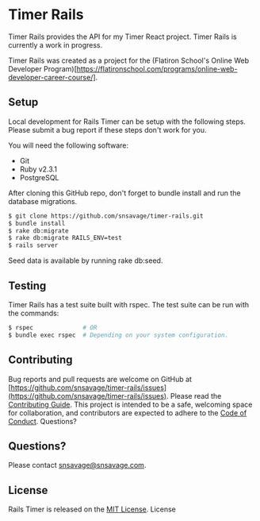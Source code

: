 # Timer Rails

Timer Rails provides the API for my Timer React project.  Timer Rails is currently a work in progress.

Timer Rails was created as a project for the (Flatiron School's Online Web
Developer Program)[https://flatironschool.com/programs/online-web-developer-career-course/].

## Setup

Local development for Rails Timer can be setup with the following steps. Please submit a bug report if these steps don't work for you.

You will need the following software:

* Git
* Ruby v2.3.1
* PostgreSQL

After cloning this GitHub repo, don't forget to bundle install and run the
database migrations.

```bash
$ git clone https://github.com/snsavage/timer-rails.git
$ bundle install
$ rake db:migrate
$ rake db:migrate RAILS_ENV=test
$ rails server
```

Seed data is available by running rake db:seed.

## Testing

Timer Rails has a test suite built with rspec. The test suite can be run with
the commands:

```bash
$ rspec              # OR
$ bundle exec rspec  # Depending on your system configuration.
```

## Contributing

Bug reports and pull requests are welcome on GitHub at
[https://github.com/snsavage/timer-rails/issues](https://github.com/snsavage/timer-rails/issues).
Please read the [Contributing Guide](./CONTRIBUTING.md).  This project is
intended to be a safe, welcoming space for collaboration, and contributors are
expected to adhere to the [Code of Conduct](./CODE_OF_CONDUCT.md).
Questions?

## Questions?

Please contact [snsavage@snsavage.com](mailto:snsavage@snsavage.com).

## License

Rails Timer is released on the [MIT License](./LICENSE).
License
